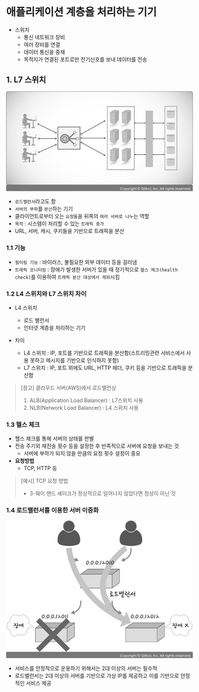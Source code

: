 # 애플리케이션 계층을 처리하는 기기

- 스위치
  - 통신 네트워크 장비
  - 여러 장비를 연결
  - 데이터 통신을 중재
  - 목적지가 연결된 포트로만 전기신호를 보내 데이터를 전송

<h2>1. L7 스위치</h2>

![img](../../img/network321.jpg)
- `로드밸런서`라고도 함
- `서버의 부하`를 `분산`하는 기기
- 클라이언트로부터 오는 `요청들`을 뒤쪽의 `여러 서버로 나누`는 역할
- `목적` : 시스템이 처리할 수 있는 `트래픽 증가`
- URL, 서버, 캐시, 쿠키들을 기반으로 트래픽을 분산

<h3> 1.1 기능 </h3>

- `필터링 기능` : 바이러스, 불필요한 외부 데이터 등을 걸러냄
- `트래픽 모니터링` : 장애가 발생한 서버가 있을 때 정기적으로 `헬스 체크(health check)`를 이용하여 `트래픽 분산 대상에서 제외`시킴

<h3> 1.2 L4 스위치와 L7 스위치 차이 </h3>

- L4 스위치
  - 로드 밸런서
  - 인터넷 계층을 처리하는 기기

- 차이
  - L4 스위치 : IP, 포트를 기반으로 트래픽을 분산함(스트리밍관련 서비스에서 사용 못하고 메시지를 기반으로 인식하지 못함)
  - L7 스위치 : IP, 포트 외에도 URL, HTTP 헤더, 쿠키 등을 기반으로 트래픽을 분산함

>[참고] 클라우드 서버(AWS)에서 로드밸런싱
> 1. ALB(Application Load Balancer) : L7스위치 사용
> 2. NLB(Network Load Balancer) : L4 스위치 사용

<h3> 1.3 헬스 체크 </h3>

- 헬스 체크를 통해 서버의 상태를 판별
- 전송 주기외 재전송 횟수 등을 설정한 후 반족적으로 서버에 요청을 보내는 것
  - 서버에 부하가 되지 않을 만큼의 요청 횟수 설정이 중요
- **요청방법**
  -  TCP, HTTP 등
> [예시] TCP 요청 방법
> - 3-웨이 핸드 셰이크가 정상적으로 일어나지 않았다면 정상이 아닌 것

<h3> 1.4 로드밸런서를 이용한 서버 이중화 </h3>

![img](../../img/network322.jpg)
- 서비스를 안정적으로 운용하기 위해서는 2대 이상의 서버는 필수적
- 로드밸런서는 2대 이상의 서버를 기반으로 가상 IP를 제공하고 이를 기반으로 안정적인 서비스 제공

